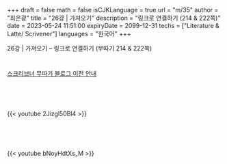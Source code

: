 +++
draft = false
math = false
isCJKLanguage = true
url = "m/35"
author = "최은광"
title = "26강 | 가져오기"
description = "링크로 연결하기 (214 & 222쪽)"
date = 2023-05-24 11:51:00
expiryDate = 2099-12-31
techs = ["Literature & Latte/ Scrivener"]
languages = "한국어"
+++

26강 | 가져오기 – 링크로 연결하기 (무따기 214 & 222쪽)

<!--more--> 

#

[스크리브너 무따기 블로그 이전 안내](../../docs/scrivener/newsroom/scrivener-notice-01/)

<br>

<script async src="https://pagead2.googlesyndication.com/pagead/js/adsbygoogle.js?client=ca-pub-2618164900782657"
     crossorigin="anonymous"></script>
<ins class="adsbygoogle"
     style="display:block"
     data-ad-format="autorelaxed"
     data-ad-client="ca-pub-2618164900782657"
     data-ad-slot="3789799679"></ins>
<script>
     (adsbygoogle = window.adsbygoogle || []).push({});
</script>

<br>

{{< youtube 2Jizgl50Bl4 >}}

<br>

<script async src="https://pagead2.googlesyndication.com/pagead/js/adsbygoogle.js?client=ca-pub-2618164900782657"
     crossorigin="anonymous"></script>
<ins class="adsbygoogle"
     style="display:block; text-align:center;"
     data-ad-layout="in-article"
     data-ad-format="fluid"
     data-ad-client="ca-pub-2618164900782657"
     data-ad-slot="9803941047"></ins>
<script>
     (adsbygoogle = window.adsbygoogle || []).push({});
</script>

<br>

{{< youtube bNoyHdtXs_M >}}

#